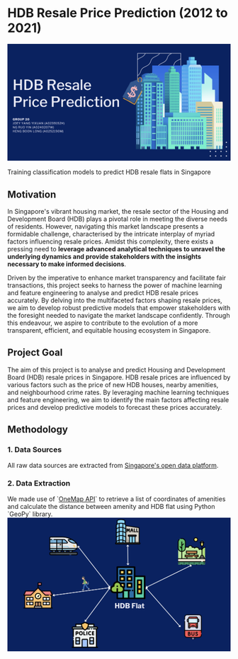 <h1>HDB Resale Price Prediction (2012 to 2021)</h1>
<img src="img/cover.png" style="border: none;">
<p>Training classification models to predict HDB resale flats in Singapore</p>
<h2>Motivation</h2>
<p>In Singapore's vibrant housing market, the resale sector of the Housing and Development Board (HDB) plays a pivotal role in meeting the diverse needs of residents. However, navigating this market landscape presents a formidable challenge, characterised by the intricate interplay of myriad factors influencing resale prices. Amidst this complexity, there exists a pressing need to <strong>leverage advanced analytical techniques to unravel the underlying dynamics and provide stakeholders with the insights necessary to make informed decisions</strong>.</p> 
<p>Driven by the imperative to enhance market transparency and facilitate fair transactions, this project seeks to harness the power of machine learning and feature engineering to analyse and predict HDB resale prices accurately. By delving into the multifaceted factors shaping resale prices, we aim to develop robust predictive models that empower stakeholders with the foresight needed to navigate the market landscape confidently. Through this endeavour, we aspire to contribute to the evolution of a more transparent, efficient, and equitable housing ecosystem in Singapore.</p>
<h2>Project Goal</h3>
<p>The aim of this project is to analyse and predict Housing and Development Board (HDB) resale prices in Singapore. HDB resale prices are influenced by various factors such as the price of new HDB houses, nearby amenities, and neighbourhood crime rates. By leveraging machine learning techniques and feature engineering, we aim to identify the main factors affecting resale prices and develop predictive models to forecast these prices accurately.</p>
<h2>Methodology</h2>
<h3>1. Data Sources</h3>
<p>All raw data sources are extracted from <a href="data.gov.sg">Singapore's open data platform</a>.</p>
<h3>2. Data Extraction</h3>
We made use of `<a href="https://www.onemap.gov.sg">OneMap API</a>` to retrieve a list of coordinates of amenities and calculate the distance between amenity and HDB flat using Python `GeoPy` library.
<img src="img/data_extraction.png" style="border: none;">

